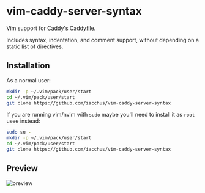 # vim-caddy-server-syntax

Vim support for [Caddy's](https://caddyserver.com/) [Caddyfile](https://caddyserver.com/docs/caddyfile).

Includes syntax, indentation, and comment support, without depending on a static list of directives.

## Installation

As a normal user:

```sh
mkdir -p ~/.vim/pack/user/start
cd ~/.vim/pack/user/start
git clone https://github.com/iacchus/vim-caddy-server-syntax
```

If you are running vim/nvim with `sudo` maybe you'll need to install it as `root` usee instead:

```sh
sudo su -
mkdir -p ~/.vim/pack/user/start
cd ~/.vim/pack/user/start
git clone https://github.com/iacchus/vim-caddy-server-syntax
```

## Preview

![preview](https://raw.githubusercontent.com/isobit/vim-caddyfile/images/caddyfile-preview.png)
